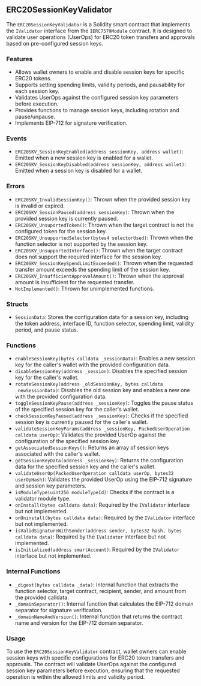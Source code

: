## ERC20SessionKeyValidator

The `ERC20SessionKeyValidator` is a Solidity smart contract that implements the `IValidator` interface from the `IERC7579Module` contract. It is designed to validate user operations (UserOps) for ERC20 token transfers and approvals based on pre-configured session keys.

### Features

- Allows wallet owners to enable and disable session keys for specific ERC20 tokens.
- Supports setting spending limits, validity periods, and pausability for each session key.
- Validates UserOps against the configured session key parameters before execution.
- Provides functions to manage session keys, including rotation and pause/unpause.
- Implements EIP-712 for signature verification.

### Events

- `ERC20SKV_SessionKeyEnabled(address sessionKey, address wallet)`: Emitted when a new session key is enabled for a wallet.
- `ERC20SKV_SessionKeyDisabled(address sessionKey, address wallet)`: Emitted when a session key is disabled for a wallet.

### Errors

- `ERC20SKV_InvalidSessionKey()`: Thrown when the provided session key is invalid or expired.
- `ERC20SKV_SessionPaused(address sessionKey)`: Thrown when the provided session key is currently paused.
- `ERC20SKV_UnsuportedToken()`: Thrown when the target contract is not the configured token for the session key.
- `ERC20SKV_UnsupportedSelector(bytes4 selectorUsed)`: Thrown when the function selector is not supported by the session key.
- `ERC20SKV_UnsupportedInterface()`: Thrown when the target contract does not support the required interface for the session key.
- `ERC20SKV_SessionKeySpendLimitExceeded()`: Thrown when the requested transfer amount exceeds the spending limit of the session key.
- `ERC20SKV_InsufficientApprovalAmount()`: Thrown when the approval amount is insufficient for the requested transfer.
- `NotImplemented()`: Thrown for unimplemented functions.

### Structs

- `SessionData`: Stores the configuration data for a session key, including the token address, interface ID, function selector, spending limit, validity period, and pause status.

### Functions

- `enableSessionKey(bytes calldata _sessionData)`: Enables a new session key for the caller's wallet with the provided configuration data.
- `disableSessionKey(address _session)`: Disables the specified session key for the caller's wallet.
- `rotateSessionKey(address _oldSessionKey, bytes calldata _newSessionData)`: Disables the old session key and enables a new one with the provided configuration data.
- `toggleSessionKeyPause(address _sessionKey)`: Toggles the pause status of the specified session key for the caller's wallet.
- `checkSessionKeyPaused(address _sessionKey)`: Checks if the specified session key is currently paused for the caller's wallet.
- `validateSessionKeyParams(address _sessionKey, PackedUserOperation calldata userOp)`: Validates the provided UserOp against the configuration of the specified session key.
- `getAssociatedSessionKeys()`: Returns an array of session keys associated with the caller's wallet.
- `getSessionKeyData(address _sessionKey)`: Returns the configuration data for the specified session key and the caller's wallet.
- `validateUserOp(PackedUserOperation calldata userOp, bytes32 userOpHash)`: Validates the provided UserOp using the EIP-712 signature and session key parameters.
- `isModuleType(uint256 moduleTypeId)`: Checks if the contract is a validator module type.
- `onInstall(bytes calldata data)`: Required by the `IValidator` interface but not implemented.
- `onUninstall(bytes calldata data)`: Required by the `IValidator` interface but not implemented.
- `isValidSignatureWithSender(address sender, bytes32 hash, bytes calldata data)`: Required by the `IValidator` interface but not implemented.
- `isInitialized(address smartAccount)`: Required by the `IValidator` interface but not implemented.

### Internal Functions

- `_digest(bytes calldata _data)`: Internal function that extracts the function selector, target contract, recipient, sender, and amount from the provided calldata.
- `_domainSeparator()`: Internal function that calculates the EIP-712 domain separator for signature verification.
- `_domainNameAndVersion()`: Internal function that returns the contract name and version for the EIP-712 domain separator.

### Usage

To use the `ERC20SessionKeyValidator` contract, wallet owners can enable session keys with specific configurations for ERC20 token transfers and approvals. The contract will validate UserOps against the configured session key parameters before execution, ensuring that the requested operation is within the allowed limits and validity period.

